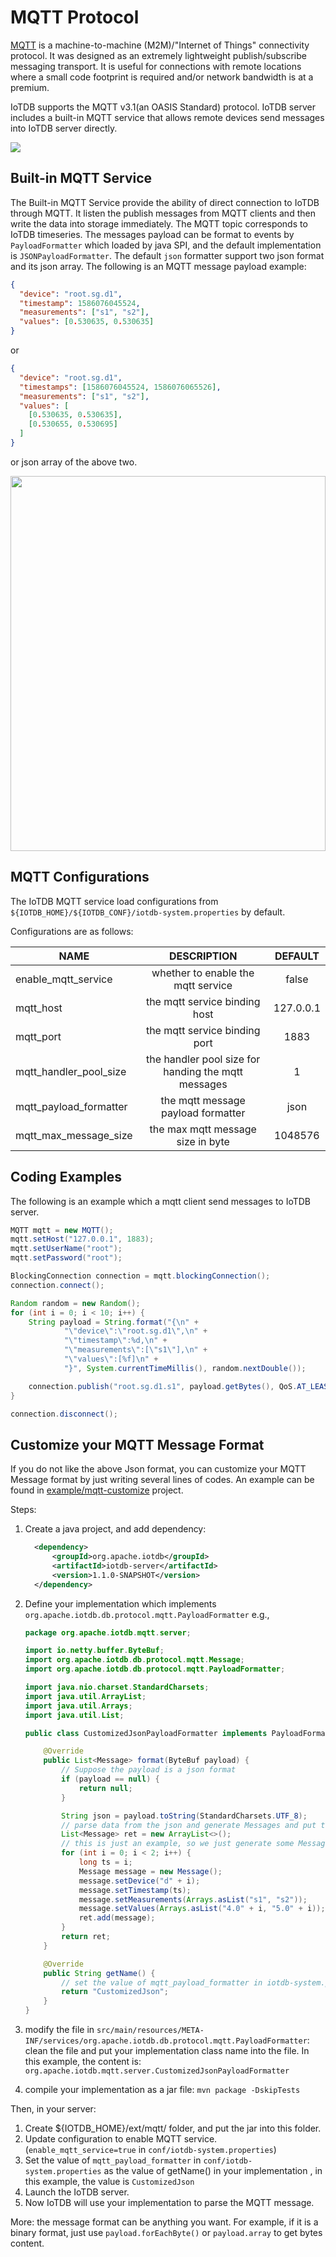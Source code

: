 <!--
* Licensed to the Apache Software Foundation (ASF) under one
* or more contributor license agreements.  See the NOTICE file
* distributed with this work for additional information
* regarding copyright ownership.  The ASF licenses this file
* to you under the Apache License, Version 2.0 (the
* "License"); you may not use this file except in compliance
* with the License.  You may obtain a copy of the License at
*
* http://www.apache.org/licenses/LICENSE-2.0
*
* Unless required by applicable law or agreed to in writing, software
* distributed under the License is distributed on an "AS IS" BASIS,
* WITHOUT WARRANTIES OR CONDITIONS OF ANY KIND, either express or implied.
* See the License for the specific language governing permissions and
* limitations under the License.
-->

# MQTT Protocol

[MQTT](http://mqtt.org/) is a machine-to-machine (M2M)/"Internet of Things" connectivity protocol.
It was designed as an extremely lightweight publish/subscribe messaging transport.
It is useful for connections with remote locations where a small code footprint is required and/or network bandwidth is at a premium.

IoTDB supports the MQTT v3.1(an OASIS Standard) protocol.
IoTDB server includes a built-in MQTT service that allows remote devices send messages into IoTDB server directly.

![](/img/github/78357432-0c71cf80-75e4-11ea-98aa-c43a54d469ce.png)

## Built-in MQTT Service

The Built-in MQTT Service provide the ability of direct connection to IoTDB through MQTT. It listen the publish messages from MQTT clients
and then write the data into storage immediately.
The MQTT topic corresponds to IoTDB timeseries.
The messages payload can be format to events by `PayloadFormatter` which loaded by java SPI, and the default implementation is `JSONPayloadFormatter`.
The default `json` formatter support two json format and its json array. The following is an MQTT message payload example:

```json
{
  "device": "root.sg.d1",
  "timestamp": 1586076045524,
  "measurements": ["s1", "s2"],
  "values": [0.530635, 0.530635]
}
```

or

```json
{
  "device": "root.sg.d1",
  "timestamps": [1586076045524, 1586076065526],
  "measurements": ["s1", "s2"],
  "values": [
    [0.530635, 0.530635],
    [0.530655, 0.530695]
  ]
}
```

or json array of the above two.

<img style="width:100%; max-width:800px; max-height:600px; margin-left:auto; margin-right:auto; display:block;" src="/img/github/78357469-1bf11880-75e4-11ea-978f-a53996667a0d.png">

## MQTT Configurations

The IoTDB MQTT service load configurations from `${IOTDB_HOME}/${IOTDB_CONF}/iotdb-system.properties` by default.

Configurations are as follows:

| NAME                   |                     DESCRIPTION                     |  DEFAULT  |
| ---------------------- | :-------------------------------------------------: | :-------: |
| enable_mqtt_service    |         whether to enable the mqtt service          |   false   |
| mqtt_host              |            the mqtt service binding host            | 127.0.0.1 |
| mqtt_port              |            the mqtt service binding port            |   1883    |
| mqtt_handler_pool_size | the handler pool size for handing the mqtt messages |     1     |
| mqtt_payload_formatter |         the mqtt message payload formatter          |   json    |
| mqtt_max_message_size  |          the max mqtt message size in byte          |  1048576  |

## Coding Examples

The following is an example which a mqtt client send messages to IoTDB server.

```java
MQTT mqtt = new MQTT();
mqtt.setHost("127.0.0.1", 1883);
mqtt.setUserName("root");
mqtt.setPassword("root");

BlockingConnection connection = mqtt.blockingConnection();
connection.connect();

Random random = new Random();
for (int i = 0; i < 10; i++) {
    String payload = String.format("{\n" +
            "\"device\":\"root.sg.d1\",\n" +
            "\"timestamp\":%d,\n" +
            "\"measurements\":[\"s1\"],\n" +
            "\"values\":[%f]\n" +
            "}", System.currentTimeMillis(), random.nextDouble());

    connection.publish("root.sg.d1.s1", payload.getBytes(), QoS.AT_LEAST_ONCE, false);
}

connection.disconnect();

```

## Customize your MQTT Message Format

If you do not like the above Json format, you can customize your MQTT Message format by just writing several lines
of codes. An example can be found in  [example/mqtt-customize](https://github.com/apache/iotdb/tree/rc/1.3.3/example/mqtt-customize) project.

Steps:

1. Create a java project, and add dependency:

   ```xml
     <dependency>
         <groupId>org.apache.iotdb</groupId>
         <artifactId>iotdb-server</artifactId>
         <version>1.1.0-SNAPSHOT</version>
     </dependency>
   ```

2. Define your implementation which implements `org.apache.iotdb.db.protocol.mqtt.PayloadFormatter`
   e.g.,

   ```java
   package org.apache.iotdb.mqtt.server;

   import io.netty.buffer.ByteBuf;
   import org.apache.iotdb.db.protocol.mqtt.Message;
   import org.apache.iotdb.db.protocol.mqtt.PayloadFormatter;

   import java.nio.charset.StandardCharsets;
   import java.util.ArrayList;
   import java.util.Arrays;
   import java.util.List;

   public class CustomizedJsonPayloadFormatter implements PayloadFormatter {

       @Override
       public List<Message> format(ByteBuf payload) {
           // Suppose the payload is a json format
           if (payload == null) {
               return null;
           }

           String json = payload.toString(StandardCharsets.UTF_8);
           // parse data from the json and generate Messages and put them into List<Meesage> ret
           List<Message> ret = new ArrayList<>();
           // this is just an example, so we just generate some Messages directly
           for (int i = 0; i < 2; i++) {
               long ts = i;
               Message message = new Message();
               message.setDevice("d" + i);
               message.setTimestamp(ts);
               message.setMeasurements(Arrays.asList("s1", "s2"));
               message.setValues(Arrays.asList("4.0" + i, "5.0" + i));
               ret.add(message);
           }
           return ret;
       }

       @Override
       public String getName() {
           // set the value of mqtt_payload_formatter in iotdb-system.properties as the following string:
           return "CustomizedJson";
       }
   }
   ```

3. modify the file in `src/main/resources/META-INF/services/org.apache.iotdb.db.protocol.mqtt.PayloadFormatter`:
   clean the file and put your implementation class name into the file.
   In this example, the content is: `org.apache.iotdb.mqtt.server.CustomizedJsonPayloadFormatter`
4. compile your implementation as a jar file: `mvn package -DskipTests`

Then, in your server:

1. Create ${IOTDB_HOME}/ext/mqtt/ folder, and put the jar into this folder.
2. Update configuration to enable MQTT service. (`enable_mqtt_service=true` in `conf/iotdb-system.properties`)
3. Set the value of `mqtt_payload_formatter` in `conf/iotdb-system.properties` as the value of getName() in your implementation
   , in this example, the value is `CustomizedJson`
4. Launch the IoTDB server.
5. Now IoTDB will use your implementation to parse the MQTT message.

More: the message format can be anything you want. For example, if it is a binary format,
just use `payload.forEachByte()` or `payload.array` to get bytes content.
